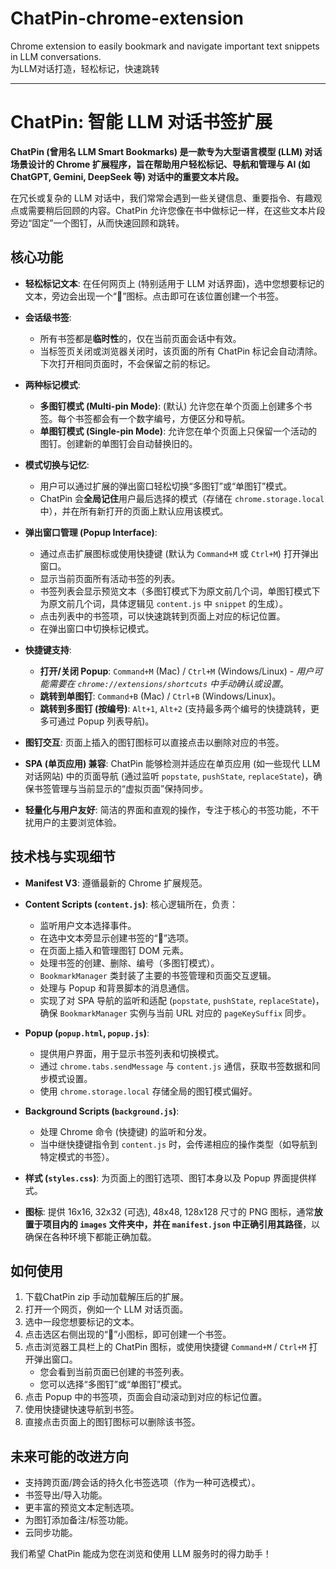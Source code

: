 # ChatPin-chrome-extension

Chrome extension to easily bookmark and navigate important text snippets in LLM conversations.  
为LLM对话打造，轻松标记，快速跳转

---

# ChatPin: 智能 LLM 对话书签扩展

**ChatPin (曾用名 LLM Smart Bookmarks) 是一款专为大型语言模型 (LLM) 对话场景设计的 Chrome 扩展程序，旨在帮助用户轻松标记、导航和管理与 AI (如 ChatGPT, Gemini, DeepSeek 等) 对话中的重要文本片段。**

在冗长或复杂的 LLM 对话中，我们常常会遇到一些关键信息、重要指令、有趣观点或需要稍后回顾的内容。ChatPin 允许您像在书中做标记一样，在这些文本片段旁边“固定”一个图钉，从而快速回顾和跳转。

## 核心功能

* **轻松标记文本**:
    在任何网页上 (特别适用于 LLM 对话界面)，选中您想要标记的文本，旁边会出现一个“📌”图标。点击即可在该位置创建一个书签。

* **会话级书签**:
    * 所有书签都是**临时性**的，仅在当前页面会话中有效。
    * 当标签页关闭或浏览器关闭时，该页面的所有 ChatPin 标记会自动清除。下次打开相同页面时，不会保留之前的标记。

* **两种标记模式**:
    * **多图钉模式 (Multi-pin Mode)**: (默认) 允许您在单个页面上创建多个书签。每个书签都会有一个数字编号，方便区分和导航。
    * **单图钉模式 (Single-pin Mode)**: 允许您在单个页面上只保留一个活动的图钉。创建新的单图钉会自动替换旧的。

* **模式切换与记忆**:
    * 用户可以通过扩展的弹出窗口轻松切换“多图钉”或“单图钉”模式。
    * ChatPin 会**全局记住**用户最后选择的模式（存储在 `chrome.storage.local` 中），并在所有新打开的页面上默认应用该模式。

* **弹出窗口管理 (Popup Interface)**:
    * 通过点击扩展图标或使用快捷键 (默认为 `Command+M` 或 `Ctrl+M`) 打开弹出窗口。
    * 显示当前页面所有活动书签的列表。
    * 书签列表会显示预览文本（多图钉模式下为原文前几个词，单图钉模式下为原文前几个词，具体逻辑见 `content.js` 中 `snippet` 的生成）。
    * 点击列表中的书签项，可以快速跳转到页面上对应的标记位置。
    * 在弹出窗口中切换标记模式。

* **快捷键支持**:
    * **打开/关闭 Popup**: `Command+M` (Mac) / `Ctrl+M` (Windows/Linux) - *用户可能需要在 `chrome://extensions/shortcuts` 中手动确认或设置*。
    * **跳转到单图钉**: `Command+B` (Mac) / `Ctrl+B` (Windows/Linux)。
    * **跳转到多图钉 (按编号)**: `Alt+1`, `Alt+2` (支持最多两个编号的快捷跳转，更多可通过 Popup 列表导航)。

* **图钉交互**:
    页面上插入的图钉图标可以直接点击以删除对应的书签。

* **SPA (单页应用) 兼容**:
    ChatPin 能够检测并适应在单页应用 (如一些现代 LLM 对话网站) 中的页面导航 (通过监听 `popstate`, `pushState`, `replaceState`)，确保书签管理与当前显示的“虚拟页面”保持同步。

* **轻量化与用户友好**:
    简洁的界面和直观的操作，专注于核心的书签功能，不干扰用户的主要浏览体验。

## 技术栈与实现细节

* **Manifest V3**:
    遵循最新的 Chrome 扩展规范。

* **Content Scripts (`content.js`)**:
    核心逻辑所在，负责：
    * 监听用户文本选择事件。
    * 在选中文本旁显示创建书签的“📌”选项。
    * 在页面上插入和管理图钉 DOM 元素。
    * 处理书签的创建、删除、编号（多图钉模式）。
    * `BookmarkManager` 类封装了主要的书签管理和页面交互逻辑。
    * 处理与 Popup 和背景脚本的消息通信。
    * 实现了对 SPA 导航的监听和适配 (`popstate`, `pushState`, `replaceState`)，确保 `BookmarkManager` 实例与当前 URL 对应的 `pageKeySuffix` 同步。

* **Popup (`popup.html`, `popup.js`)**:
    * 提供用户界面，用于显示书签列表和切换模式。
    * 通过 `chrome.tabs.sendMessage` 与 `content.js` 通信，获取书签数据和同步模式设置。
    * 使用 `chrome.storage.local` 存储全局的图钉模式偏好。

* **Background Scripts (`background.js`)**:
    * 处理 Chrome 命令 (快捷键) 的监听和分发。
    * 当中继快捷键指令到 `content.js` 时，会传递相应的操作类型（如导航到特定模式的书签）。

* **样式 (`styles.css`)**:
    为页面上的图钉选项、图钉本身以及 Popup 界面提供样式。

* **图标**:
    提供 16x16, 32x32 (可选), 48x48, 128x128 尺寸的 PNG 图标，通常**放置于项目内的 `images` 文件夹中，并在 `manifest.json` 中正确引用其路径**，以确保在各种环境下都能正确加载。

## 如何使用

1.  下载ChatPin zip 手动加载解压后的扩展。
2.  打开一个网页，例如一个 LLM 对话页面。
3.  选中一段您想要标记的文本。
4.  点击选区右侧出现的“📌”小图标，即可创建一个书签。
5.  点击浏览器工具栏上的 ChatPin 图标，或使用快捷键 `Command+M` / `Ctrl+M` 打开弹出窗口。
    * 您会看到当前页面已创建的书签列表。
    * 您可以选择“多图钉”或“单图钉”模式。
6.  点击 Popup 中的书签项，页面会自动滚动到对应的标记位置。
7.  使用快捷键快速导航到书签。
8.  直接点击页面上的图钉图标可以删除该书签。

## 未来可能的改进方向

* 支持跨页面/跨会话的持久化书签选项（作为一种可选模式）。
* 书签导出/导入功能。
* 更丰富的预览文本定制选项。
* 为图钉添加备注/标签功能。
* 云同步功能。

我们希望 ChatPin 能成为您在浏览和使用 LLM 服务时的得力助手！
